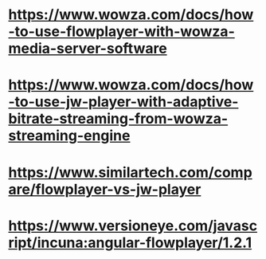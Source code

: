 
# https://www.wowza.com/docs/how-to-use-flowplayer-with-wowza-media-server-software
# https://www.wowza.com/docs/how-to-use-jw-player-with-adaptive-bitrate-streaming-from-wowza-streaming-engine
# https://www.similartech.com/compare/flowplayer-vs-jw-player
# https://www.versioneye.com/javascript/incuna:angular-flowplayer/1.2.1